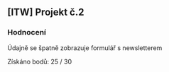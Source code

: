 ## [ITW] Projekt č.2

### Hodnocení 

Údajně se špatně zobrazuje formulář s newsletterem 

Získáno bodů: 25 / 30
